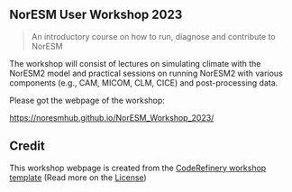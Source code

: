 ## NorESM User Workshop 2023
> An introductory course on how to run, diagnose and contribute to NorESM

The workshop will consist of lectures on simulating climate with the NorESM2 model and practical sessions on running NorESM2 with various components (e.g., CAM, MICOM, CLM, CICE) and post-processing data.

Please got the webpage of the workshop:

https://noresmhub.github.io/NorESM_Workshop_2023/

## Credit
This workshop webpage is created from the
[CodeRefinery workshop template](https://github.com/coderefinery/template-workshop-webpage)
(Read more on the [License](https://coderefinery.github.io/documentation/license))

